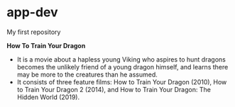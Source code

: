 # app-dev
My first repository

**How To Train Your Dragon**
- It is a movie about a hapless young Viking who aspires to hunt dragons becomes the unlikely friend of a young dragon himself, and learns there may be more to the creatures than he assumed.
- It consists of three feature films: How to Train Your Dragon (2010), How to Train Your Dragon 2 (2014), and How to Train Your Dragon: The Hidden World (2019).
